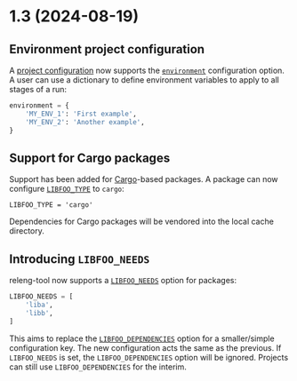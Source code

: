 # 1.3 (2024-08-19)

## Environment project configuration

A [project configuration](../guides/configuration) now supports the
[`environment`](conf-environment) configuration option. A user can use a
dictionary to define environment variables to apply to all stages of a run:

```python
environment = {
    'MY_ENV_1': 'First example',
    'MY_ENV_2': 'Another example',
}
```

## Support for Cargo packages

Support has been added for [Cargo][cargo]-based packages. A package can now
configure [`LIBFOO_TYPE`](pkg-opt-type) to `cargo`:

```
LIBFOO_TYPE = 'cargo'
```

Dependencies for Cargo packages will be vendored into the local cache
directory.

[cargo]: https://doc.rust-lang.org/cargo/

## Introducing `LIBFOO_NEEDS`

releng-tool now supports a [`LIBFOO_NEEDS`](pkg-opt-needs) option for
packages:

```python
LIBFOO_NEEDS = [
    'liba',
    'libb',
]
```

This aims to replace the [`LIBFOO_DEPENDENCIES`](pkg-opt-dependencies)
option for a smaller/simple configuration key. The new configuration acts
the same as the previous. If `LIBFOO_NEEDS` is set, the `LIBFOO_DEPENDENCIES`
option will be ignored. Projects can still use `LIBFOO_DEPENDENCIES` for
the interim.
